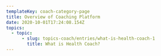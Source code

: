 ```yaml
---
templateKey: coach-category-page
title: Overview of Coaching Platform
date: 2020-10-01T17:24:08.154Z
topics:
  - topic:
      - slug: topics-coach/entries/what-is-health-coach-1
        title: What is Health Coach?
---
```


